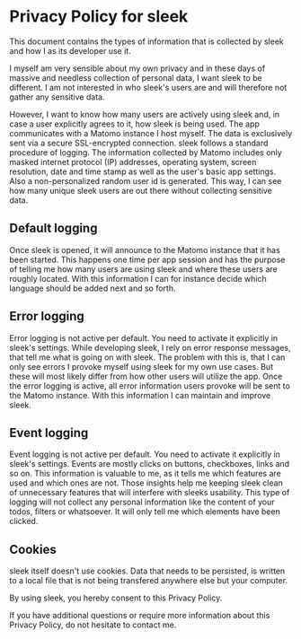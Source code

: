 # Privacy Policy for sleek
This document contains the types of information that is collected by sleek and how I as its developer use it.

I myself am very sensible about my own privacy and in these days of massive and needless collection of personal data, I want sleek to be different. I am not interested in who sleek's users are and will therefore not gather any sensitive data.

However, I want to know how many users are actively using sleek and, in case a user explicitly agrees to it, how sleek is being used. The app communicates with a Matomo instance I host myself. The data is exclusively sent via a secure SSL-encrypted connection. sleek follows a standard procedure of logging. The information collected by Matomo includes only masked internet protocol (IP) addresses, operating system, screen resolution, date and time stamp as well as the user's basic app settings. Also a non-personalized random user id is generated. This way, I can see how many unique sleek users are out there without collecting sensitive data.

## Default logging
Once sleek is opened, it will announce to the Matomo instance that it has been started. This happens one time per app session and has the purpose of telling me how many users are using sleek and where these users are roughly located. With this information I can for instance decide which language should be added next and so forth.

## Error logging
Error logging is not active per default. You need to activate it explicitly in sleek's settings. While developing sleek, I rely on error response messages, that tell me what is going on with sleek. The problem with this is, that I can only see errors I provoke myself using sleek for my own use cases. But these will most likely differ from how other users will utilize the app. Once the error logging is active, all error information users provoke will be sent to the Matomo instance. With this information I can maintain and improve sleek.

## Event logging
Event logging is not active per default. You need to activate it explicitly in sleek's settings. Events are mostly clicks on buttons, checkboxes, links and so on. This information is valuable to me, as it tells me which features are used and which ones are not. Those insights help me keeping sleek clean of unnecessary features that will interfere with sleeks usability. This type of logging will not collect any personal information like the content of your todos, filters or whatsoever. It will only tell me which elements have been clicked.

## Cookies
sleek itself doesn't use cookies. Data that needs to be persisted, is written to a local file that is not being transfered anywhere else but your computer.

By using sleek, you hereby consent to this Privacy Policy.

If you have additional questions or require more information about this Privacy Policy, do not hesitate to contact me.
